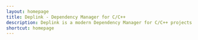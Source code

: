 ```yaml
---
layout: homepage
title: Deplink - Dependency Manager for C/C++
description: Deplink is a modern Dependency Manager for C/C++ projects with a powerful possibilities hidden behind the simple file.
shortcut: homepage
---
```

